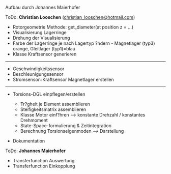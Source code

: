Aufbau durch Johannes Maierhofer 

ToDo: **Christian Looschen** (christian_looschen@hotmail.com)

- Rotorgeometrie Methode: get_diameter(at position z = ...)
- Visualisierung Lagerringe
- Drehung der Visualisierung
- Farbe der Lagerringe je nach Lagertyp ?ndern - Magnetlager (typ3) orange, Gleitlager (typ1)=blau
- Klasse Kraftsensor generieren


-----------------------------------------------------------------------------

- Geschwindigkeitssensor 
- Beschleunigungssensor
- Stromsensor+Kraftsensor Magnetlager erstellen


-----------------------



- Torsions-DGL einpflegen/erstellen
  - Tr?gheit je Element assemblieren
  - Steifigkeitsmatrix assemblieren
  - Klasse Motor einf?hren --> konstante Drehzahl / konstantes Drehmoment
  - State-Space-formulierung & Zeitintegration
  - Berechnung Torsionseigenmoden --> Darstellung



- Dokumentation

ToDo: **Johannes Maierhofer**

- Transferfunction Auswertung
- Transferfunction Einkopplung